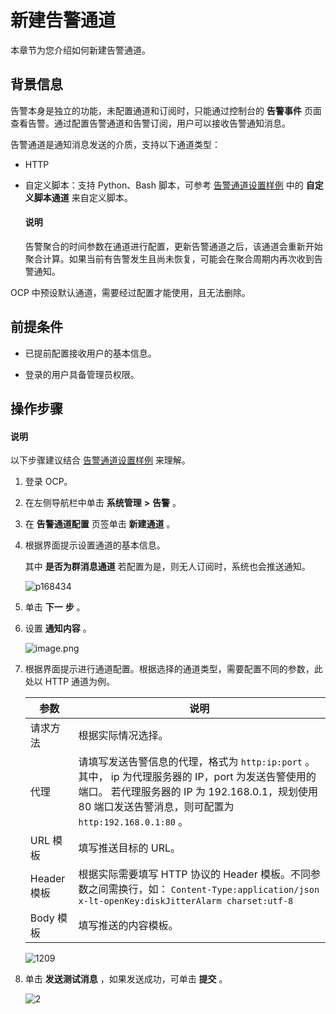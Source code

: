 # 新建告警通道

本章节为您介绍如何新建告警通道。

## 背景信息

告警本身是独立的功能，未配置通道和订阅时，只能通过控制台的 **告警事件** 页面查看告警。通过配置告警通道和告警订阅，用户可以接收告警通知消息。

告警通道是通知消息发送的介质，支持以下通道类型：

* HTTP

* 自定义脚本：支持 Python、Bash 脚本，可参考 [告警通道设置样例](../../5.alarm-reference/5.appendix/8.alarm-channel-settings-example.md) 中的 **自定义脚本通道** 来自定义脚本。

  <main id="notice" type='explain'>
    <h4>说明</h4>
    <p>告警聚合的时间参数在通道进行配置，更新告警通道之后，该通道会重新开始聚合计算。如果当前有告警发生且尚未恢复，可能会在聚合周期内再次收到告警通知。</p>
  </main>

OCP 中预设默认通道，需要经过配置才能使用，且无法删除。

## 前提条件

* 已提前配置接收用户的基本信息。

* 登录的用户具备管理员权限。

## 操作步骤

  <main id="notice" type='explain'>
    <h4>说明</h4>
    <p>以下步骤建议结合 <a href="../../5.alarm-reference/5.appendix/8.alarm-channel-settings-example.md">告警通道设置样例</a> 来理解。</p>
  </main>

1. 登录 OCP。

2. 在左侧导航栏中单击 **系统管理** **\>** **告警** 。

3. 在 **告警通道配置** 页签单击 **新建通道** 。

4. 根据界面提示设置通道的基本信息。

   其中 **是否为群消息通道** 若配置为是，则无人订阅时，系统也会推送通知。

   ![p168434](https://help-static-aliyun-doc.aliyuncs.com/assets/img/zh-CN/0249060261/p271189.png)

5. 单击 **下一** **步** 。

6. 设置 **通知内容** 。

   ![image.png](https://help-static-aliyun-doc.aliyuncs.com/assets/img/zh-CN/3248190061/p168435.png "image.png")

7. 根据界面提示进行通道配置。根据选择的通道类型，需要配置不同的参数，此处以 HTTP 通道为例。

   |    参数     |                                                                                    说明                                                                                    |
   |-----------|--------------------------------------------------------------------------------------------------------------------------------------------------------------------------|
   | 请求方法      | 根据实际情况选择。                                                                                                                                                                |
   | 代理        | 请填写发送告警信息的代理，格式为 `http:ip:port` 。其中， ip 为代理服务器的 IP，port 为发送告警使用的端口。 若代理服务器的 IP 为 192.168.0.1，规划使用 80 端口发送告警消息，则可配置为 `http:192.168.0.1:80` 。              |
   | URL 模板    | 填写推送目标的 URL。                                                                                                                                                             |
   | Header 模板 | 根据实际需要填写 HTTP 协议的 Header 模板。不同参数之间需换行，如： ``` Content-Type:application/json x-lt-openKey:diskJitterAlarm charset:utf-8 ```  |
   | Body 模板   | 填写推送的内容模板。                                                                                                                                                               |

   ![1209](https://help-static-aliyun-doc.aliyuncs.com/assets/img/zh-CN/3899220461/p366244.png)

8. 单击 **发送测试消息** ，如果发送成功，可单击 **提交** 。

   ![2](https://help-static-aliyun-doc.aliyuncs.com/assets/img/zh-CN/9218947061/p169824.png)
